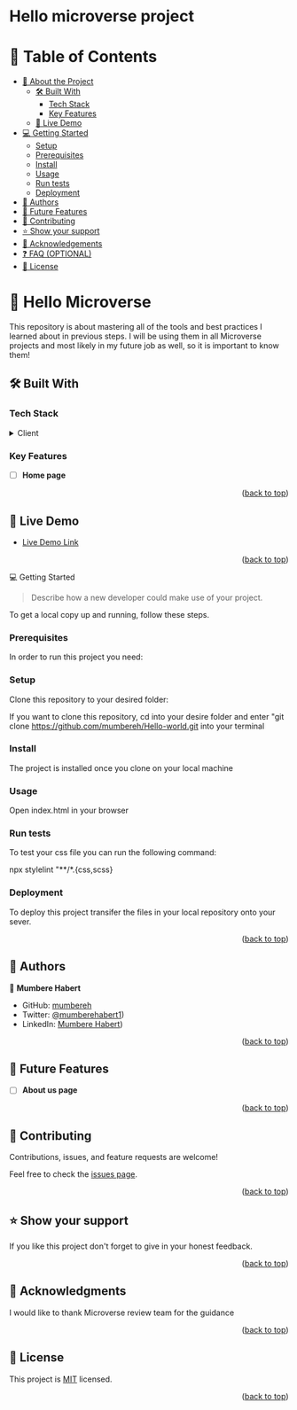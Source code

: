   <h1><b>Hello microverse project</b></h1>

# 📗 Table of Contents

- [📖 About the Project](#about-project)
  - [🛠 Built With](#built-with)
    - [Tech Stack](#tech-stack)
    - [Key Features](#key-features)
  - [🚀 Live Demo](#live-demo)
- [💻 Getting Started](#getting-started)
  - [Setup](#setup)
  - [Prerequisites](#prerequisites)
  - [Install](#install)
  - [Usage](#usage)
  - [Run tests](#run-tests)
  - [Deployment](#deployment)
- [👥 Authors](#authors)
- [🔭 Future Features](#future-features)
- [🤝 Contributing](#contributing)
- [⭐️ Show your support](#support)
- [🙏 Acknowledgements](#acknowledgements)
- [❓ FAQ (OPTIONAL)](#faq)
- [📝 License](#license)



# 📖 Hello Microverse  <a name="about-project"></a>
This repository is about  mastering all of the tools and best practices I learned about in previous steps. I will be using them in all Microverse projects and most likely in my future job as well, so it is important to know them!

>

## 🛠 Built With <a name="built-with"></a>

### Tech Stack <a name="tech-stack"></a>

<details>
  <summary>Client</summary>
  <ul>
    <li><a href="#">HTML</a></li>
     <li><a href="#">CSS</a></li>
  </ul>
</details>



### Key Features <a name="key-features"></a>


- [ ] **Home page**


<p align="right">(<a href="#readme-top">back to top</a>)</p>


## 🚀 Live Demo <a name="live-demo"></a>


- [Live Demo Link](https://yourdeployedapplicationlink.com)

<p align="right">(<a href="#readme-top">back to top</a>)</p

## 💻 Getting Started <a name="getting-started"></a>

> Describe how a new developer could make use of your project.

To get a local copy up and running, follow these steps.

### Prerequisites

In order to run this project you need:


### Setup

Clone this repository to your desired folder:




If you want to clone this repository, cd into your desire folder and enter "git clone https://github.com/mumbereh/Hello-world.git into your terminal
 


### Install


The project is installed once you clone on your local machine

### Usage

Open index.html in your browser

### Run tests



To test your css file you can run the following command:

npx stylelint "**/*.{css,scss}

### Deployment

To deploy this project transifer  the files in your local repository onto your sever.

<p align="right">(<a href="#readme-top">back to top</a>)</p>



## 👥 Authors <a name="authors"></a>



👤 **Mumbere Habert**

- GitHub: [mumbereh](https://github.com/mumbereh)
- Twitter: [@mumberehabert1](https://twitter.com/mumberehabert1))
- LinkedIn: [Mumbere Habert](https://www.linkedin.com/in/mumbere-habert-33898a255/))

<p align="right">(<a href="#readme-top">back to top</a>)</p>

## 🔭 Future Features <a name="future-features"></a>



- [ ] **About us page**


<p align="right">(<a href="#readme-top">back to top</a>)</p>



## 🤝 Contributing <a name="contributing"></a>

Contributions, issues, and feature requests are welcome!

Feel free to check the [issues page](../../issues/).

<p align="right">(<a href="#readme-top">back to top</a>)</p>



## ⭐️ Show your support <a name="support"></a>



If you like this project don't forget to give in your honest feedback.

<p align="right">(<a href="#readme-top">back to top</a>)</p>


## 🙏 Acknowledgments <a name="acknowledgements"></a>



I would like to thank Microverse review team for the guidance

<p align="right">(<a href="#readme-top">back to top</a>)</p>



## 📝 License <a name="license"></a>

This project is [MIT](MIT.md) licensed.


<p align="right">(<a href="#readme-top">back to top</a>)</p>
